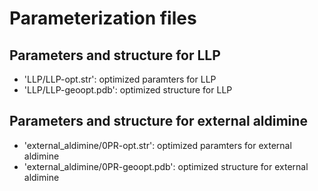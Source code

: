 # Parameterization files

## Parameters and structure for LLP
- 'LLP/LLP-opt.str': optimized paramters for LLP
- 'LLP/LLP-geoopt.pdb': optimized structure for LLP
  
## Parameters and structure for external aldimine
- 'external_aldimine/0PR-opt.str': optimized paramters for external aldimine
- 'external_aldimine/0PR-geoopt.pdb': optimized structure for external aldimine
